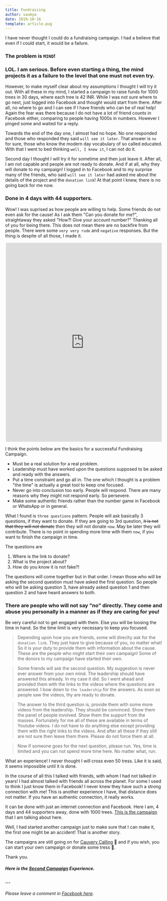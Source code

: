 ```yaml
---
title: Fundraising
author: saumya
date: 2019-10-16
template: article.pug
---
```


I have never thought I could do a fundraising campaign. I had a believe that even if I could start, it would be a failure. 

### The problem is __`MIND`__! 

### LOL. I am serious. Before even starting a thing, the mind projects it as a failure to the level that one must not even try.

<span class="more"></span>

However, to make myself clear about my assumptions I thought I will try it out. With all these in my mind, I started a campaign to raise funds for 1000 trees in 30 days, where each tree is 42 INR. While I was not sure where to go next, just logged into Facebook and thought would start from there. After all, no where to go and I can see if I have friends who can be of real help! Again the fear was there because I do not have a lot of friend counts in Facebook either, comparing to people having 1000s in numbers. However I pinged some and waited for a reply.

Towards the end of the day one, I almost had no hope. No one responded and those who responded they said `will see it later`. That answer is `no` for sure, those who know the modern day vocabulary of so called educated. With that I went to bed thinking `well, I knew it`, I can not do it.

Second day I thought I will try it for sometime and then just leave it. After all, I am not capable and people are not ready to donate. And if at all, why they will donate to my campaign! I logged in to Facebook and to my surprise many of the friends, who said `will see it later` had asked me about the details of the project and the `donation link`! At that point I knew, there is no going back for me now. 

### Done in 4 days with 44 supporters.

Wow! I was suprised as how people are willing to help. Some friends do not even ask for the cause! As I ask them "Can you donate for me?", straightaway they asked "How?! Give your account number?" Thanking all of you for being there. This does not mean there are no backfire from people. There were some `very very rude` and `negative` responses. But the thing is despite of all those, I made it. 

<center>
<iframe src="https://www.facebook.com/plugins/post.php?href=https%3A%2F%2Fwww.facebook.com%2Fphoto.php%3Ffbid%3D10162802205600179%26set%3Da.112470705178%26type%3D3&width=500" width="500" height="638" style="border:none;overflow:hidden" scrolling="no" frameborder="0" allowTransparency="true" allow="encrypted-media"></iframe>
</center>

I think the points below are the basics for a successful Fundraising Campaign.

 - Must be a real solution for a real problem.
 - Leadership must have worked upon the questions supposed to be asked and ready with the answers.
 - Put a time constraint and go all in. The one which I thought is a problem "the time" is actually a great tool to keep one focused.
 - Never go into conclusion too early. People will respond. There are many reasons why they might not respond early. So persevere.
 - Make some authentic friends rather than the number game in Facebook or WhatsApp or in general.     

What I found is `three questions` pattern. People will ask basically 3 questions, if they want to donate. If they are going to 3rd question, ~~it is not that they will not donate~~ then they will not donate `now`. May be later they will contribute. There is no point in spending more time with them `now`, if you want to finish the campaign in time. 

The questions are

 1. Where is the link to donate?
 2. What is the project about?
 3. How do you know it is not fake?!          

The questions will come together but in that order. I mean those who will be asking the second question must have asked the first question. So people who will be asking question 3, have already asked question 1 and then question 2 and have heard answers to both.

### There are people who will not say "no" directly. They come and abuse you personally in a manner as if they are caring for you! 

Be very careful not to get engaged with them. Else you will be loosing the time in hand. So the time limit is very necessary to keep you focused.

> Depending upon how you are friends, some will direclty ask for the `donation link`. They just have to give because of you, no matter what! So it is your duty to provide them with information about the cause. These are the people who might start their own campaign! Some of the donors to my campaign have started their own. 

> Some friends will ask the second question. My suggestion is never ever answer from your own mind. The leadership should have answered this already. In my case it did. So I went ahead and provided them with the links to the videos where the questions are answered. I bow down to `the leadership` for the answers. As soon as people saw the videos, thy are ready to donate.

> The answer to the third question is, provide them with some more videos from the leadership. They should be convinced. Show them the panel of people involved. Show them the support from the masses. Fortunately for me all of these are available in terms of Youtube videos. I do not have to do anything else except providing them with the right links to the videos. And after all these if they still are not sure then leave them there. Please do not force them at all.

> Now if someone goes for the next question, please run. Yes, time is limited and you can not spend more time here. No matter what, run.

What an experience! I never thought I will cross even 50 tress. Like it is said, it seems impossible until it is done. 

In the course of all this I talked with friends, with whom I had not talked in years! I had almost talked with friends all across the planet. For some I used to think I just know them in Facebook! I never knew they have such a strong connection with me! This is another experience I have, that distance does not matter. If you have an authentic connection, it really works.

It can be done with just an internet connection and Facebook. Here I am, 4 days and 44 supporters away, done with 1000 trees. [This is the campaign][m1] that I am talking about here.

Well, I had started another campaign just to make sure that I can make it, the first one might be an accident! That is another story.

The campaigns are still going on for [Cauvery Calling][cc] 🙏 and if you wish, you can start your own campaign or donate some tress 🙏. 

Thank you.

##### Here is the [Second Campaign][2] Experience.

### ...

###### Please leave a comment in [Facebook here][fb-comment].







<!-- The long story is coming soon. -->


[details]: long_story.html
[2]: https://saumya.github.io/ray/articles/86/2.html

[cc]: https://www.ishaoutreach.org/en/cauvery-calling
[m1]: https://www.ishaoutreach.org/en/cauvery-calling/campaigns/cauvery-calling-action-now-12287
[fb-comment]: https://www.facebook.com/saumyaray/posts/10162952072090179

